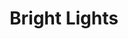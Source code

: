 ---
layout: shop
category: multimedia
title: Bright Lights
image: /multi3.jpg
desc: This is a mixed media project. Chalk, Construction Paper, Pepper, Sparkles where the main elements used in this project done by Molly Grey. She is a happy soul and is known for this bright colourful pieces. She gets her inspiration from life and expresses what she feels though these mixed media projects.
location: Ottawa, ON
year: 2013-14
price: $15.00
button: Add Cart
---